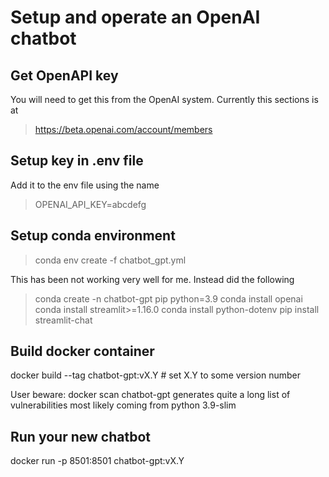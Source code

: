 # Setup and operate an OpenAI chatbot

## Get OpenAPI key
You will need to get this from the OpenAI system.  Currently this sections is at
> https://beta.openai.com/account/members

## Setup key in .env file
Add it to the env file using the name
> OPENAI_API_KEY=abcdefg

## Setup conda environment
> conda env create -f chatbot_gpt.yml

This has been not working very well for me.  Instead did the following
> conda create -n chatbot-gpt pip python=3.9
> conda install openai
> conda install streamlit>=1.16.0
> conda install python-dotenv
> pip install streamlit-chat
 
## Build docker container
docker build --tag chatbot-gpt:vX.Y  # set X.Y to some version number

User beware:  docker scan chatbot-gpt generates quite a long list of vulnerabilities
most likely coming from python 3.9-slim

## Run your new chatbot
docker run -p 8501:8501 chatbot-gpt:vX.Y
